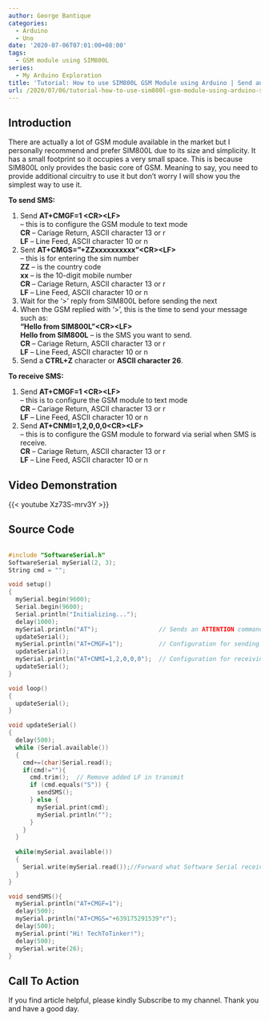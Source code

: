 ```yaml
---
author: George Bantique
categories:
  - Arduino
  - Uno
date: '2020-07-06T07:01:00+08:00'
tags:
  - GSM module using SIM800L
series:
  - My Arduino Exploration
title: 'Tutorial: How to use SIM800L GSM Module using Arduino | Send and Receive SMS'
url: /2020/07/06/tutorial-how-to-use-sim800l-gsm-module-using-arduino-send-and-receive-sms/
---
```


## **Introduction**

There are actually a lot of GSM module available in the market but I personally recommend and prefer SIM800L due to its size and simplicity. It has a small footprint so it occupies a very small space. This is because SIM800L only provides the basic core of GSM. Meaning to say, you need to provide additional circuitry to use it but don’t worry I will show you the simplest way to use it.

**To send SMS:**  
 1. Send **AT+CMGF=1 &lt;CR&gt;&lt;LF&gt;**  
 – this is to configure the GSM module to text mode  
 **CR** – Cariage Return, ASCII character 13 or r  
 **LF** – Line Feed, ASCII character 10 or n  
 2. Sent **AT+CMGS=”+ZZxxxxxxxxxx”&lt;CR&gt;&lt;LF&gt;**  
 – this is for entering the sim number  
 **ZZ** – is the country code  
 **xx** – is the 10-digit mobile number  
 **CR** – Cariage Return, ASCII character 13 or r  
 **LF** – Line Feed, ASCII character 10 or n  
 3. Wait for the ‘&gt;’ reply from SIM800L before sending the next  
 4. When the GSM replied with ‘&gt;’, this is the time to send your message such as:  
 **“Hello from SIM800L”&lt;CR&gt;&lt;LF&gt;**  
 **Hello from SIM800L** – is the SMS you want to send.  
 **CR** – Cariage Return, ASCII character 13 or r  
 **LF** – Line Feed, ASCII character 10 or n  
 5. Send a **CTRL+Z** character or **ASCII character 26**.

**To receive SMS:**  
 1. Send **AT+CMGF=1 &lt;CR&gt;&lt;LF&gt;**  
 – this is to configure the GSM module to text mode  
 **CR** – Cariage Return, ASCII character 13 or r  
 **LF** – Line Feed, ASCII character 10 or n  
 2. Send **AT+CNMI=1,2,0,0,0&lt;CR&gt;&lt;LF&gt;**  
 – this is to configure the GSM module to forward via serial when SMS is receive.  
 **CR** – Cariage Return, ASCII character 13 or r  
 **LF** – Line Feed, ASCII character 10 or n

## **Video Demonstration**

{{< youtube Xz73S-mrv3Y >}}

## **Source Code**

```cpp { lineNos="true" wrap="true" }

#include "SoftwareSerial.h"
SoftwareSerial mySerial(2, 3);
String cmd = "";

void setup()
{
  mySerial.begin(9600);
  Serial.begin(9600);
  Serial.println("Initializing...");
  delay(1000);
  mySerial.println("AT");                 // Sends an ATTENTION command, reply should be OK
  updateSerial();
  mySerial.println("AT+CMGF=1");          // Configuration for sending SMS
  updateSerial();
  mySerial.println("AT+CNMI=1,2,0,0,0");  // Configuration for receiving SMS
  updateSerial();
}

void loop()
{
  updateSerial();
}

void updateSerial()
{
  delay(500);
  while (Serial.available()) 
  {
    cmd+=(char)Serial.read();
    if(cmd!=""){
      cmd.trim();  // Remove added LF in transmit
      if (cmd.equals("S")) {
        sendSMS();
      } else {
        mySerial.print(cmd);
        mySerial.println("");
      }
    }
  }
  
  while(mySerial.available()) 
  {
    Serial.write(mySerial.read());//Forward what Software Serial received to Serial Port
  }
}

void sendSMS(){
  mySerial.println("AT+CMGF=1");
  delay(500);
  mySerial.println("AT+CMGS="+639175291539"r");
  delay(500);
  mySerial.print("Hi! TechToTinker!");
  delay(500);
  mySerial.write(26);
}
```

## **Call To Action**

If you find article helpful, please kindly Subscribe to my channel.
Thank you and have a good day.

